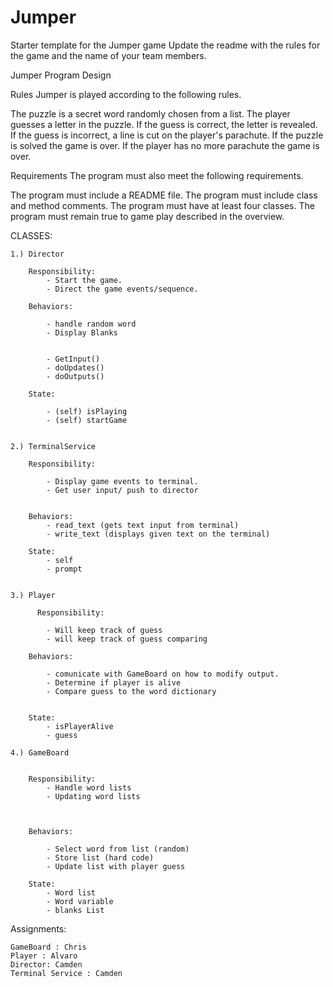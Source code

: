 # Jumper
Starter template for the Jumper game
Update the readme with the rules for the game and the name of your team members.

Jumper Program Design

Rules
Jumper is played according to the following rules.

The puzzle is a secret word randomly chosen from a list.
The player guesses a letter in the puzzle.
If the guess is correct, the letter is revealed.
If the guess is incorrect, a line is cut on the player's parachute.
If the puzzle is solved the game is over.
If the player has no more parachute the game is over.

Requirements
The program must also meet the following requirements.

The program must include a README file.
The program must include class and method comments.
The program must have at least four classes.
The program must remain true to game play described in the overview.


CLASSES:

	1.) Director 

		Responsibility:
			- Start the game. 
			- Direct the game events/sequence. 

		Behaviors:

			- handle random word
			- Display Blanks
			
			
			- GetInput()
			- doUpdates()
			- doOutputs()

		State:

			- (self) isPlaying
			- (self) startGame


	2.) TerminalService
		
		Responsibility:

			- Display game events to terminal.
			- Get user input/ push to director


		Behaviors:
			- read_text (gets text input from terminal)
			- write_text (displays given text on the terminal)

		State:
			- self 
			- prompt 


	3.) Player

	      Responsibility:

			- Will keep track of guess
			- will keep track of guess comparing

		Behaviors:

			- comunicate with GameBoard on how to modify output.
			- Determine if player is alive
			- Compare guess to the word dictionary


		State:
			- isPlayerAlive
			- guess		

	4.) GameBoard 


		Responsibility: 
			- Handle word lists
			- Updating word lists
			


		Behaviors:

			- Select word from list (random)
			- Store list (hard code)
			- Update list with player guess

		State:
			- Word list
			- Word variable
			- blanks List 
			

Assignments:

	GameBoard : Chris
	Player : Alvaro
	Director: Camden
	Terminal Service : Camden